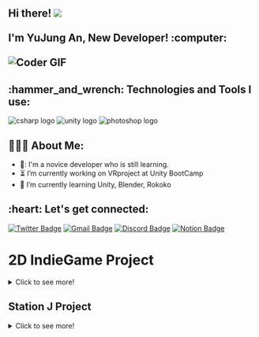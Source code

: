 <!--
**iven612/iven612** is a ✨ _special_ ✨ repository because its `README.md` (this file) appears on your GitHub profile.

Here are some ideas to get you started:


- 👯 I’m looking to collaborate on ...
- 🤔 I’m looking for help with ...
- 💬 Ask me about ...
- 📫 How to reach me: ...
- 😄 Pronouns: ...
- ⚡ Fun fact: ...
-->

<h2 align="left">
 <abc>
  <br>Hi there! <img src="https://user-images.githubusercontent.com/42378118/110234147-e3259600-7f4e-11eb-95be-0c4047144dea.gif" width="30"><br>
  <br> I'm YuJung An, New Developer! :computer:<br>
  <br>
    <img src="https://media.giphy.com/media/SWoSkN6DxTszqIKEqv/giphy.gif" alt="Coder GIF" width="500">
 </abc>
</h2> 
<h2 align="left">:hammer_and_wrench: Technologies and Tools I use:</h2>
<p align="left">
<img src="https://cdn.jsdelivr.net/gh/devicons/devicon/icons/csharp/csharp-original.svg" height="30" alt="csharp logo"  />
<img src="https://cdn.jsdelivr.net/gh/devicons/devicon/icons/unity/unity-original.svg" height="30" alt="unity logo"  />
 <img src="https://cdn.jsdelivr.net/gh/devicons/devicon/icons/photoshop/photoshop-original.svg" height="30" alt="photoshop logo"  />
<h2 align="left">👨🏻‍💻 About Me:</h2>

- 🔭: I'm a novice developer who is still learning.
- :hourglass_flowing_sand: I’m currently working on VRproject at Unity BootCamp
- 🌱 I’m currently learning Unity, Blender, Rokoko

<h2 align="left">:heart: Let's get connected:</h2>

[![Twitter Badge](https://img.shields.io/badge/--1ca0f1?style=flat-square&labelColor=1ca0f1&logo=twitter&logoColor=white&)]() 
[![Gmail Badge](https://img.shields.io/badge/--D14836?style=flat-square&labelColor=D14836&logo=Gmail&logoColor=white&)]()
[![Discord Badge](https://img.shields.io/badge/-@iven12-7289DA?style=flat-square&labelColor=7289DA&logo=Discord&logoColor=white&)]()
[![Notion Badge](https://img.shields.io/badge/-Notion-23000000?style=flat-square&labelColor=23000000&logo=notion&logoColor=white&)](https://www.notion.so/_-dbfe7cb9bea44bf4a8aa0b4fd46813c3)

# 2D IndieGame Project
<details>
    <summary>Click to see more!</summary>

 ## Start
 > 2024년 3~4월 출시를 목표로 제작한 2Dd인디 게임

> Platform: Window

 ## produce
 > 그림 및 UI 를 제외한 모든 시스템을 유니티 에셋을 활용해 구축.

 > 맡은 부분: 게임 전반의 코딩 및 맵 배치 등 UI,그림,스토리를 제외한 모든 요소. 

 ## Problem
 > 끝까지 제작되지 않았으나 이 프로젝트를 계기로 유니티에 흥미를 가지게 되었다.
 
 ## Building
 [HidenSide](https://drive.google.com/drive/folders/1_Cf9YsBAr_5Ao7Y2QsxhOwN-Z_oFAnkH?usp=drive_link)

 </details>
 
## Station J Project
<details>
    <summary>Click to see more!</summary>
> 유니티 부트캠프에서 제작

# AR Navigation
> 제물포 역을 기준으로 지도를 생성하여 유저가 제물포 주변에 있는 시설들을 잘 이용 할 수 있도록 AR Navigation, PhotoZone 등, 다양한 정보를 제공하는 Android Application입니다.
AR기술을 활용하여 => 네비게이션 사용시 실시간으로 바닥에 화살표를 띄워 유저에게 직관적으로 길을 알려주고 포토존이나 특정 랜드마크에 가면 3D 오브젝트와 촬영을 하거나
해당 랜드마크의 설명을 위해 3D 캐릭터가 등장해 설명을 해주는 등각종 상호작용도 할 수 있도록 기획 되어 있습니다.

## 상태 및 전제조건
> Unity Version: 2022.3.2f1

> Platform: Android

> 지원 기기: [ARCore 지원기기](https://developers.google.com/ar/develop?hl=ko#supported_devices)

## 시작하는 방법

### ARCore Extension Package 사용법
Unity의 AR 파운데이션 패키지에 기능을 추가하여 앱에서 클라우드 앵커, 카메라 구성 필터, 녹화 및 재생과 같은 기능을 사용할 수 있도록 합니다.
> 프로젝트에서 Window > Package Manager > Unity Registry > 검색창에 'ARCore XR 플러그인'을 입력 > Install > Edit > Project Settings > XR 플러그인 관리 > Android > ARCore를 사용 설정합니다.

### Google Cloud Platform API사용법
Google Cloud API는 Google Cloud Platform 서비스에 대한 프로그래매틱 인터페이스입니다. Google Cloud Platform의 핵심 요소로, 컴퓨팅, 네트워킹, 스토리지, 머신러닝 기반 데이터 분석 등 모든 기능을 애플리케이션에 쉽게 추가할 수 있습니다.
> Google Cloud Console API 라이브러리 > 사용할 프로젝트를 선택 > 사용할 API를 선택(API를 찾는 데 도움이 필요한 경우 검색 필드 및/또는 필터를 사용) >  API 페이지에서 ENABLE을 클릭합니다.

### Geospatial API 사용방법
Geolocation API는 모바일 클라이언트가 감지할 수 있는 휴대폰 기지국 및 Wi-Fi 액세스 포인트가 포함된 HTTPS 요청을 수락하는 서비스입니다. 이 메서드는 위도/경도 좌표와 유효한 각 입력에 대한 결과의 정확성을 나타내는 반경을 반환합니다.
> Edit(수정) > Project Settings. > XR 플러그인 관리 > ARCore 확장 프로그램 > Geospatial이 선택되어 있는지 확인 > API 사용자 인증 정보를 입력
#### 사용설정 및 API Key 사용 설명
API 키는 사용 및 결제에 관한 프로젝트와 관련된 요청을 인증하는 고유 식별자입니다. 프로젝트에 연결된 API 키가 하나 이상 있어야 합니다.
> Google Maps Platform > 사용자 인증 정보사용자 인증 정보 만들기 > API 키 > API 키 생성 완료

### Geospatial Creator API 사용방법
Unity용 ARCore Geospatial Creator를 사용하면 Google 지도 데이터를 새로운 3D 타일 형식으로 표시하여 Unity 편집기에서 지리정보 콘텐츠를 미리 볼 수 있습니다. 이를 통해 앱을 빌드하는 동안 실제로 콘텐츠가 배치될 위치를 시각화할 수 있습니다.
> Geospatial API 사용방법에서 Cesium 패키지를 추가
#### Cesium Package 설치
> Unity용 Cesium .tgz의 최신 버전 [GitHub 출시 페이지](https://github.com/CesiumGS/cesium-unity/releases/)에서 다운> Window > Package Manager > tarball에서 패키지 추가 > Cesium for Unity .tgz 파일을 선택
#### 사용설정
> Build Settings에서 Android 또는 iOS 인지 확인 > Project Settings > XR Plug-in Management > ARCore Extensions(ARCore Android 또는 iOS API 키를 설정하지 않았다면 지금 설정) > Geospatial 및 Geospatial Creator 전환 버튼을 모두 사용 설정

### Naver API 사용 설명
네이버 클라우드 플랫폼에서는 서비스와 솔루션을 효과적으로 사용할 수 있도록 API(Application Program Interface)와 SDK(Software Development Kit)를 제공하고 있습니다. 동작에 따라 파라미터 값을 입력, 등록, 수정, 삭제, 검색할 수 있습니다. 또한 서비스 및 운영 도구의 자동화에도 활용할 수 있습니다. 일반적으로 XML 및 JSON 형식으로 응답하는 API URL 형식입니다. 크게 기본 API, 호환 API, 연동 API로 분류됩니다.
#### Direction5 API
Directions 5 API는 REST 형식을 따르는 네이버 지도 인터페이스로 HTTP GET 메소드를 이용하여 출발지-목적지 간의 경로 정보를 요청하고 응답으로 경로 데이터 배열을 반환 받습니다. Directions 5 API는 경유지를 5개까지 입력할 수 있습니다. 단, Direction 5 API가 제공하는 경로 정보는 자동차에 한해서만 제공됩니다.
#### Static map API
Static Map API는 REST 형식을 따르는 네이버 지도 인터페이스로 HTTP GET 메소드를 이용하여 네이버 지도 이미지를 받을 수 있습니다. Static Map API를 사용하면 JavaScript 또는 동적 페이지 로드 없이도 웹 페이지에 네이버 지도 이미지를 불러올 수 있습니다. Static Map API는 지도 위치, 지도 크기, 지도 유형, 줌 레벨, 해상도, 지도 포맷, 마커 등 다양한 요청 파라미터를 지원하기 때문에, 원하는 지도 이미지를 받을 수 있습니다.
#### API Key
네이버 클라우드 플랫폼 API를 사용하기 위해서는 먼저 인증키를 생성해야 합니다. 인증키는 권한이 있는 사용자만 API를 호출할 수 있도록 사용자를 식별하는 도구입니다. 와 의 쌍으로 구성됩니다. API 인증 중에 전달되는 매개 변수로 사용됩니다.

### 안드로이드 빌드 설정
![AndroidSetting](AndroidSetting.png)

배웠으나 사용하지 않음

## 해당 프로젝트 사용해 개발
### ROI 변경 방법
### Directions5 Json 구조
![DirectionJsonExample](DirectionJsonExample.png)
### Static map API 링크
> [Link](https://developers.google.com/maps/documentation/maps-static/overview?hl=ko)

## 작업 노션
[Station J Notion](https://narrow-eyeliner-36a.notion.site/AR-041ece6a6e2a4e5f88f0b391804324bf?pvs=4)

## License
### License.md
</details>
